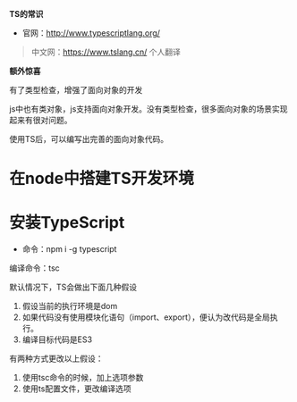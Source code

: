 **TS的常识**

- 官网：http://www.typescriptlang.org/

> 中文网：https://www.tslang.cn/ 个人翻译

**额外惊喜**

有了类型检查，增强了面向对象的开发

js中也有类对象，js支持面向对象开发。没有类型检查，很多面向对象的场景实现起来有很对问题。

使用TS后，可以编写出完善的面向对象代码。


# 在node中搭建TS开发环境

# 安装TypeScript

- 命令：npm i -g typescript

编译命令：tsc

默认情况下，TS会做出下面几种假设

1. 假设当前的执行环境是dom
2. 如果代码没有使用模块化语句（import、export），便认为改代码是全局执行。
3. 编译目标代码是ES3

有两种方式更改以上假设：

 1. 使用tsc命令的时候，加上选项参数
 2. 使用ts配置文件，更改编译选项